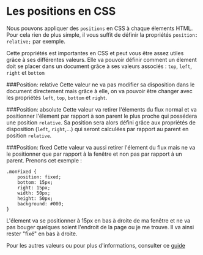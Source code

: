 # Les positions en CSS

Nous pouvons appliquer des `positions` en CSS à chaque élements HTML.
Pour cela rien de plus simple, il vous suffit de définir la propriétés `position: relative;` par exemple.

Cette propriétés est importantes en CSS et peut vous être assez utiles grâce à ses différentes valeurs.
Elle va pouvoir définir comment un élement doit se placer dans un document grâce à ses valeurs associés : `top`, `left`, `right` et `bottom`

###Position: relative
Cette valeur ne va pas modifier sa disposition dans le document directement mais grâce à elle, on va pouvoir être changer avec les propriétés `left`, `top`, `bottom` et `right`.

###Position: absolute
Cette valeur va retirer l'élements du flux normal et va positionner l'élement par rapport à son parent le plus proche qui possédera une position `relative`.
Sa position sera alors défini grâce aux propriétés de disposition (`left`, `right`,...) qui seront calculées par rapport au parent en position `relative`.

###Position: fixed
Cette valeur va aussi retirer l'élement du flux mais ne va le positionner que par rapport à la fenêtre et non pas par rapport à un parent.
Prenons cet exemple :

    .monFixed {
        position: fixed;
        bottom: 15px;
        right: 15px;
        width: 50px;
        height: 50px;
        background: #000;
    }

L'élement va se positionner à 15px en bas à droite de ma fenêtre et ne va pas bouger quelques soient l'endroit de la page ou je me trouve. Il va ainsi rester "fixé" en bas à droite.

Pour les autres valeurs ou pour plus d'informations, consulter ce [guide](https://developer.mozilla.org/fr/docs/Web/CSS/position)